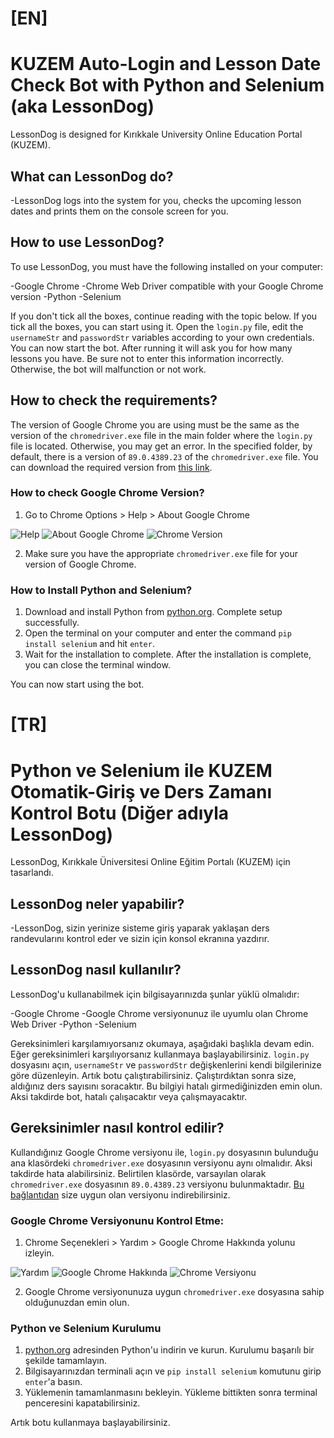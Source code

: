 # [EN]
# KUZEM Auto-Login and Lesson Date Check Bot with Python and Selenium (aka LessonDog)

LessonDog is designed for Kırıkkale University Online Education Portal (KUZEM).

## What can LessonDog do?

-LessonDog logs into the system for you, checks the upcoming lesson dates and prints them on the console screen for you.

## How to use LessonDog?

To use LessonDog, you must have the following installed on your computer:

-Google Chrome
-Chrome Web Driver compatible with your Google Chrome version
-Python
-Selenium

If you don't tick all the boxes, continue reading with the topic below. If you tick all the boxes, you can start using it. Open the `login.py` file, edit the `usernameStr` and `passwordStr` variables according to your own credentials. You can now start the bot. After running it will ask you for how many lessons you have. Be sure not to enter this information incorrectly. Otherwise, the bot will malfunction or not work.

## How to check the requirements?

The version of Google Chrome you are using must be the same as the version of the `chromedriver.exe` file in the main folder where the `login.py` file is located. Otherwise, you may get an error. In the specified folder, by default, there is a version of `89.0.4389.23` of the `chromedriver.exe` file. You can download the required version from [this link](https://sites.google.com/a/chromium.org/chromedriver/downloads).

### How to check Google Chrome Version?

1. Go to Chrome Options > Help > About Google Chrome

![Help](https://i.ibb.co/8cW5ZwK/image.png "Help")
![About Google Chrome](https://i.ibb.co/yWz5Wbf/image.png "About Google Chrome")
![Chrome Version](https://i.ibb.co/PxmgY8d/image.png "Chrome Version")

2. Make sure you have the appropriate `chromedriver.exe` file for your version of Google Chrome.

### How to Install Python and Selenium?

1. Download and install Python from [python.org](python.org). Complete setup successfully.
2. Open the terminal on your computer and enter the command `pip install selenium` and hit `enter`.
3. Wait for the installation to complete. After the installation is complete, you can close the terminal window.

You can now start using the bot.



# [TR]
# Python ve Selenium ile KUZEM Otomatik-Giriş ve Ders Zamanı Kontrol Botu (Diğer adıyla LessonDog)

LessonDog, Kırıkkale Üniversitesi Online Eğitim Portalı (KUZEM) için tasarlandı.

## LessonDog neler yapabilir?

-LessonDog, sizin yerinize sisteme giriş yaparak yaklaşan ders randevularını kontrol eder ve sizin için konsol ekranına yazdırır.

## LessonDog nasıl kullanılır?

LessonDog'u kullanabilmek için bilgisayarınızda şunlar yüklü olmalıdır:

-Google Chrome
-Google Chrome versiyonunuz ile uyumlu olan Chrome Web Driver
-Python
-Selenium

Gereksinimleri karşılamıyorsanız okumaya, aşağıdaki başlıkla devam edin. Eğer gereksinimleri karşılıyorsanız kullanmaya başlayabilirsiniz. `login.py` dosyasını açın, `usernameStr` ve `passwordStr` değişkenlerini kendi bilgilerinize göre düzenleyin. Artık botu çalıştırabilirsiniz. Çalıştırdıktan sonra size, aldığınız ders sayısını soracaktır. Bu bilgiyi hatalı girmediğinizden emin olun. Aksi takdirde bot, hatalı çalışacaktır veya çalışmayacaktır.

## Gereksinimler nasıl kontrol edilir?

Kullandığınız Google Chrome versiyonu ile, `login.py` dosyasının bulunduğu ana klasördeki `chromedriver.exe` dosyasının versiyonu aynı olmalıdır. Aksi takdirde hata alabilirsiniz. Belirtilen klasörde, varsayılan olarak `chromedriver.exe` dosyasının `89.0.4389.23` versiyonu bulunmaktadır. [Bu bağlantıdan](https://sites.google.com/a/chromium.org/chromedriver/downloads) size uygun olan versiyonu indirebilirsiniz.

### Google Chrome Versiyonunu Kontrol Etme:

1. Chrome Seçenekleri > Yardım > Google Chrome Hakkında yolunu izleyin.

![Yardım](https://i.ibb.co/8cW5ZwK/image.png "Yardım")
![Google Chrome Hakkında](https://i.ibb.co/yWz5Wbf/image.png "Google Chrome Hakkında")
![Chrome Versiyonu](https://i.ibb.co/PxmgY8d/image.png "Chrome Versiyonu")

2. Google Chrome versiyonunuza uygun `chromedriver.exe` dosyasına sahip olduğunuzdan emin olun.

### Python ve Selenium Kurulumu

1. [python.org](python.org) adresinden Python'u indirin ve kurun. Kurulumu başarılı bir şekilde tamamlayın.
2. Bilgisayarınızdan terminali açın ve `pip install selenium` komutunu girip `enter`'a basın.
3. Yüklemenin tamamlanmasını bekleyin. Yükleme bittikten sonra terminal penceresini kapatabilirsiniz.

Artık botu kullanmaya başlayabilirsiniz.